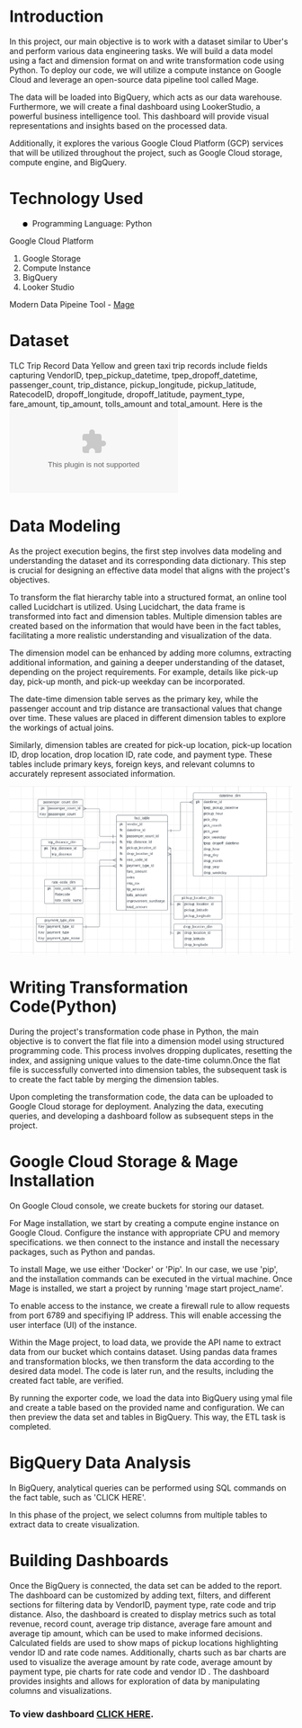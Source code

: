 # Introduction

In this project, our main objective is to work with a dataset similar to Uber's and perform various data engineering tasks. We will build a data model using a fact and dimension format on and write transformation code using Python. To deploy our code, we will utilize a compute instance on Google Cloud and leverage an open-source data pipeline tool called Mage.

The data will be loaded into BigQuery, which acts as our data warehouse. Furthermore, we will create a final dashboard using LookerStudio, a powerful business intelligence tool. This dashboard will provide visual representations and insights based on the processed data.

Additionally, it explores the various Google Cloud Platform (GCP) services that will be utilized throughout the project, such as Google Cloud storage, compute engine, and BigQuery.

# Technology Used
<ul style="list-style-type: none;">
  <li style="margin-bottom: 5px;">
    <span style="display: inline-block; width: 8px; height: 8px; border-radius: 50%; background-color: black; margin-right: 5px;"></span>
    Programming Language: Python
  </li>
</ul>

    
Google Cloud Platform

1. Google Storage
2. Compute Instance
3. BigQuery
4. Looker Studio
   
Modern Data Pipeine Tool - [ Mage](https://www.mage.ai/)

# Dataset 

TLC Trip Record Data Yellow and green taxi trip records include fields capturing VendorID,	tpep_pickup_datetime,	tpep_dropoff_datetime,	passenger_count,	trip_distance,	pickup_longitude,	pickup_latitude,	RatecodeID,	dropoff_longitude,	dropoff_latitude,	payment_type,	fare_amount, tip_amount, tolls_amount	and	total_amount. Here is the ![Dataset](uber_data.csv)


# Data Modeling 

As the project execution begins, the first step involves data modeling and understanding the dataset and its corresponding data dictionary. This step is crucial for designing an effective data model that aligns with the project's objectives.

To transform the flat hierarchy table into a structured format, an online tool called Lucidchart is utilized. Using Lucidchart, the data frame is transformed into fact and dimension tables. Multiple dimension tables are created based on the information that would have been in the fact tables, facilitating a more realistic understanding and visualization of the data.

The dimension model can be enhanced by adding more columns, extracting additional information, and gaining a deeper understanding of the dataset, depending on the project requirements. For example, details like pick-up day, pick-up month, and pick-up weekday can be incorporated.

The date-time dimension table serves as the primary key, while the passenger account and trip distance are transactional values that change over time. These values are placed in different dimension tables to explore the workings of actual joins.

Similarly, dimension tables are created for pick-up location, pick-up location ID, drop location, drop location ID, rate code, and payment type. These tables include primary keys, foreign keys, and relevant columns to accurately represent associated information.

![UberDataModel](UberDataModel.png)

# Writing Transformation Code(Python)

During the project's transformation code phase in Python, the main objective is to convert the flat file into a dimension model using structured programming code. This process involves dropping duplicates, resetting the index, and assigning unique values to the date-time column.Once the flat file is successfully converted into dimension tables, the subsequent task is to create the fact table by merging the dimension tables.

Upon completing the transformation code, the data can be uploaded to Google Cloud storage for deployment. Analyzing the data, executing queries, and developing a dashboard follow as subsequent steps in the project.

# Google Cloud Storage & Mage Installation

On Google Cloud console, we create buckets for storing our dataset. 

For Mage installation, we start by creating a compute engine instance on Google Cloud. Configure the instance with appropriate CPU and memory specifications. we then connect to the instance and install the necessary packages, such as Python and pandas.

To install Mage, we use either 'Docker' or 'Pip'. In our case, we use 'pip', and the installation commands can be executed in the virtual machine. Once Mage is installed, we start a project by running 'mage start project_name'.

To enable access to the instance, we create a firewall rule to allow requests from port 6789 and specifiying IP address. This will enable accessing the user interface (UI) of the instance.

Within the Mage project, to load data, we provide the API name to extract data from our bucket which contains dataset. Using pandas data frames and transformation blocks, we then transform the data according to the desired data model. The code is later run, and the results, including the created fact table, are verified.

By running the exporter code, we load the data into BigQuery using ymal file and create a table based on the provided name and configuration. We can then preview the data set and tables in BigQuery. This way, the ETL task is completed. 

# BigQuery Data Analysis

In BigQuery, analytical queries can be performed using SQL commands on the fact table, such as 'CLICK HERE'.

In this phase of the project, we select columns from multiple tables to extract data to create visualization. 

# Building Dashboards

Once the BigQuery is connected, the data set can be added to the report. The dashboard can be customized by adding text, filters, and different sections for filtering data by VendorID, payment type, rate code and trip distance. Also, the dashboard is created to display metrics such as total revenue, record count, average trip distance, average fare amount and average tip amount, which can be used to make informed decisions. Calculated fields are used to show maps of pickup locations highlighting vendor ID and rate code names. Additionally, charts such as bar charts are used to visualize the average amount by rate code, average amount by payment type, pie charts for rate code and vendor ID . The dashboard provides insights and allows for exploration of data by manipulating columns and visualizations. 

### To view dashboard [CLICK HERE](https://lookerstudio.google.com/embed/reporting/c0154dcd-4cf3-49dd-98e2-069a1ff195f3/page/5fwVD).
